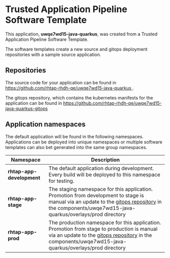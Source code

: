 # Trusted Application Pipeline Software Template

This application, **uwqe7wd15-java-quarkus**, was created from a Trusted Application Pipeline Software Template.

The software templates create a new source and gitops deployment repositories with a sample source application. 

## Repositories

The source code for your application can be found in [https://github.com/rhtap-rhdh-qe/uwqe7wd15-java-quarkus ](https://github.com/rhtap-rhdh-qe/uwqe7wd15-java-quarkus ).
 
The gitops repository, which contains the kubernetes manifests for the application can be found in 
[https://github.com/rhtap-rhdh-qe/uwqe7wd15-java-quarkus-gitops ](https://github.com/rhtap-rhdh-qe/uwqe7wd15-java-quarkus-gitops ) 

## Application namespaces 

The default application will be found in the following namespaces. Applications can be deployed into unique namespaces or multiple software templates can also bet generated into the same group namespaces.  

|  Namespace   |  Description   |  
| -------- | -------- |   
| **rhtap-app-development** | The default application during development. Every build will be deployed to this namespace for testing. | 
| **rhtap-app-stage** | The staging namespace for this application. Promotion from development to stage is manual via an update to the [gitops repository](https://github.com/rhtap-rhdh-qe/uwqe7wd15-java-quarkus-gitops ) in the components/uwqe7wd15-java-quarkus/overlays/prod directory |  
| **rhtap-app-prod** | The production namespace for this application. Promotion from stage to production is manual via an update to the [gitops repository](https://github.com/rhtap-rhdh-qe/uwqe7wd15-java-quarkus-gitops ) in the components/uwqe7wd15-java-quarkus/overlays/prod directory | 